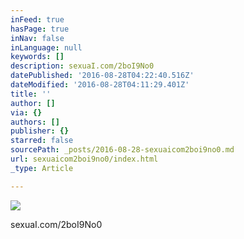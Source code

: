 ```yaml
---
inFeed: true
hasPage: true
inNav: false
inLanguage: null
keywords: []
description: sexuaI.com/2boI9No0
datePublished: '2016-08-28T04:22:40.516Z'
dateModified: '2016-08-28T04:11:29.401Z'
title: ''
author: []
via: {}
authors: []
publisher: {}
starred: false
sourcePath: _posts/2016-08-28-sexuaicom2boi9no0.md
url: sexuaicom2boi9no0/index.html
_type: Article

---
```

![](https://the-grid-user-content.s3-us-west-2.amazonaws.com/0c7e6af6-f251-460d-bbce-6ee2cf744731.jpg)

sexuaI.com/2boI9No0